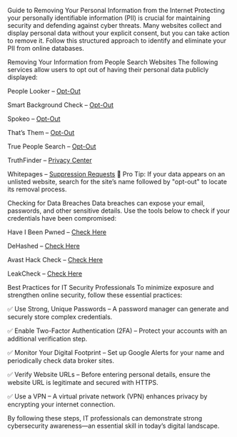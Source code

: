 Guide to Removing Your Personal Information from the Internet
Protecting your personally identifiable information (PII) is crucial for maintaining security and defending against cyber threats. Many websites collect and display personal data without your explicit consent, but you can take action to remove it. Follow this structured approach to identify and eliminate your PII from online databases.

Removing Your Information from People Search Websites
The following services allow users to opt out of having their personal data publicly displayed:

People Looker – [Opt-Out](https://www.peoplelooker.com/svc/optout/search/optouts)

Smart Background Check – [Opt-Out](https://www.smartbackgroundchecks.com/optout)

Spokeo – [Opt-Out](https://www.spokeo.com/optout)

That’s Them – [Opt-Out](https://thatsthem.com/optout)

True People Search – [Opt-Out](https://www.truepeoplesearch.com/removal)

TruthFinder – [Privacy Center](https://www.truthfinder.com/privacy-center/)

Whitepages – [Suppression Requests](https://www.whitepages.com/suppression-requests)
🔹 Pro Tip: If your data appears on an unlisted website, search for the site’s name followed by "opt-out" to locate its removal process.

Checking for Data Breaches
Data breaches can expose your email, passwords, and other sensitive details. Use the tools below to check if your credentials have been compromised:

Have I Been Pwned – [Check Here](https://haveibeenpwned.com/)

DeHashed – [Check Here](https://dehashed.com/)

Avast Hack Check – [Check Here](https://www.avast.com/hackcheck)

LeakCheck – [Check Here](https://leakcheck.io/)

Best Practices for IT Security Professionals
To minimize exposure and strengthen online security, follow these essential practices:

✅ Use Strong, Unique Passwords – A password manager can generate and securely store complex credentials.

✅ Enable Two-Factor Authentication (2FA) – Protect your accounts with an additional verification step.

✅ Monitor Your Digital Footprint – Set up Google Alerts for your name and periodically check data broker sites.

✅ Verify Website URLs – Before entering personal details, ensure the website URL is legitimate and secured with HTTPS.

✅ Use a VPN – A virtual private network (VPN) enhances privacy by encrypting your internet connection.

By following these steps, IT professionals can demonstrate strong cybersecurity awareness—an essential skill in today’s digital landscape.

